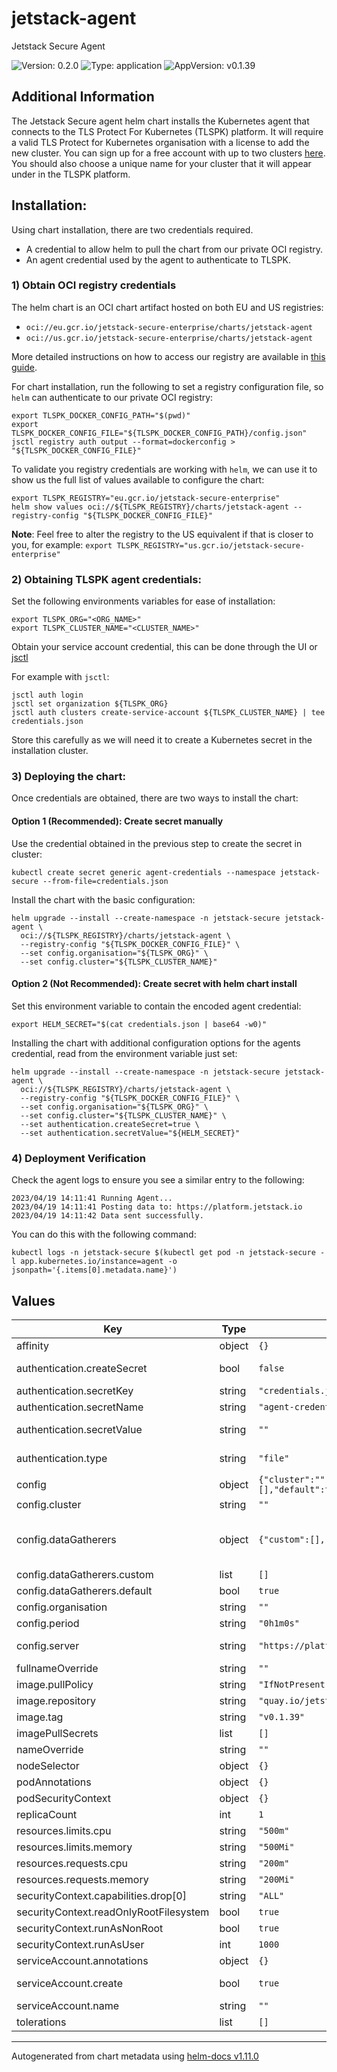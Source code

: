 # jetstack-agent

Jetstack Secure Agent

![Version: 0.2.0](https://img.shields.io/badge/Version-0.2.0-informational?style=flat-square) ![Type: application](https://img.shields.io/badge/Type-application-informational?style=flat-square) ![AppVersion: v0.1.39](https://img.shields.io/badge/AppVersion-v0.1.39-informational?style=flat-square)

## Additional Information

The Jetstack Secure agent helm chart installs the Kubernetes agent that connects to the TLS Protect For Kubernetes (TLSPK) platform.
It will require a valid TLS Protect for Kubernetes organisation with a license to add the new cluster.
You can sign up for a free account with up to two clusters [here](https://platform.jetstack.io/).
You should also choose a unique name for your cluster that it will appear under in the TLSPK platform.

## Installation:

Using chart installation, there are two credentials required.

- A credential to allow helm to pull the chart from our private OCI registry.
- An agent credential used by the agent to authenticate to TLSPK.

### 1) Obtain OCI registry credentials

The helm chart is an OCI chart artifact hosted on both EU and US registries:

- `oci://eu.gcr.io/jetstack-secure-enterprise/charts/jetstack-agent`
- `oci://us.gcr.io/jetstack-secure-enterprise/charts/jetstack-agent`

More detailed instructions on how to access our registry are available in [this guide](https://platform.jetstack.io/documentation/installation/enterprise-registry).

For chart installation, run the following to set a registry configuration
file, so `helm` can authenticate to our private OCI registry:

```shell
export TLSPK_DOCKER_CONFIG_PATH="$(pwd)"
export TLSPK_DOCKER_CONFIG_FILE="${TLSPK_DOCKER_CONFIG_PATH}/config.json"
jsctl registry auth output --format=dockerconfig > "${TLSPK_DOCKER_CONFIG_FILE}"
```

To validate you registry credentials are working with `helm`, we can use it to
show us the full list of values available to configure the chart:

```shell
export TLSPK_REGISTRY="eu.gcr.io/jetstack-secure-enterprise"
helm show values oci://${TLSPK_REGISTRY}/charts/jetstack-agent --registry-config "${TLSPK_DOCKER_CONFIG_FILE}"
```

**Note**: Feel free to alter the registry to the US equivalent if that is closer
to you, for example: `export TLSPK_REGISTRY="us.gcr.io/jetstack-secure-enterprise"`

### 2) Obtaining TLSPK agent credentials:

Set the following environments variables for ease of installation:

```shell
export TLSPK_ORG="<ORG_NAME>"
export TLSPK_CLUSTER_NAME="<CLUSTER_NAME>"
```

Obtain your service account credential, this can be done through the UI or [jsctl](https://github.com/jetstack/jsctl/releases)

For example with `jsctl`:

```shell
jsctl auth login
jsctl set organization ${TLSPK_ORG}
jsctl auth clusters create-service-account ${TLSPK_CLUSTER_NAME} | tee credentials.json
```

Store this carefully as we will need it to create a Kubernetes secret in the
installation cluster.

### 3) Deploying the chart:

Once credentials are obtained, there are two ways to install the chart:

#### Option 1 (Recommended): Create secret manually

Use the credential obtained in the previous step to create the secret in cluster:

```shell
kubectl create secret generic agent-credentials --namespace jetstack-secure --from-file=credentials.json
```

Install the chart with the basic configuration:

```shell
helm upgrade --install --create-namespace -n jetstack-secure jetstack-agent \
  oci://${TLSPK_REGISTRY}/charts/jetstack-agent \
  --registry-config "${TLSPK_DOCKER_CONFIG_FILE}" \
  --set config.organisation="${TLSPK_ORG}" \
  --set config.cluster="${TLSPK_CLUSTER_NAME}"
```

#### Option 2 (Not Recommended): Create secret with helm chart install

Set this environment variable to contain the encoded agent credential:

```shell
export HELM_SECRET="$(cat credentials.json | base64 -w0)"
```

Installing the chart with additional configuration options for the agents
credential, read from the environment variable just set:

```shell
helm upgrade --install --create-namespace -n jetstack-secure jetstack-agent \
  oci://${TLSPK_REGISTRY}/charts/jetstack-agent \
  --registry-config "${TLSPK_DOCKER_CONFIG_FILE}" \
  --set config.organisation="${TLSPK_ORG}" \
  --set config.cluster="${TLSPK_CLUSTER_NAME}" \
  --set authentication.createSecret=true \
  --set authentication.secretValue="${HELM_SECRET}"
```

### 4) Deployment Verification

Check the agent logs to ensure you see a similar entry to the following:

```console
2023/04/19 14:11:41 Running Agent...
2023/04/19 14:11:41 Posting data to: https://platform.jetstack.io
2023/04/19 14:11:42 Data sent successfully.
```

You can do this with the following command:

```shell
kubectl logs -n jetstack-secure $(kubectl get pod -n jetstack-secure -l app.kubernetes.io/instance=agent -o jsonpath='{.items[0].metadata.name}')
```

## Values

| Key | Type | Default | Description |
|-----|------|---------|-------------|
| affinity | object | `{}` |  |
| authentication.createSecret | bool | `false` | Reccomend that you do not use this and instead creat the credential secret outside of helm |
| authentication.secretKey | string | `"credentials.json"` | Key name in secret |
| authentication.secretName | string | `"agent-credentials"` | Name of the secret containing agent credentials.json |
| authentication.secretValue | string | `""` | Base64 encoded value from Jetstack Secure Dashboard - only required when createSecret is true |
| authentication.type | string | `"file"` | Type can be "file"/"token" which dictates whether a credential file or token is used |
| config | object | `{"cluster":"","dataGatherers":{"custom":[],"default":true},"organisation":"","period":"0h1m0s","server":"https://platform.jetstack.io"}` | Configuration section for the Jetstack Agent itself |
| config.cluster | string | `""` | REQUIRED - Your Jetstack Secure Cluster Name |
| config.dataGatherers | object | `{"custom":[],"default":true}` | Configure data that is gathered from your cluster, for full details see https://platform.jetstack.io/documentation/configuration/jetstack-agent/configuration |
| config.dataGatherers.custom | list | `[]` | A list of data gatherers to limit agent scope |
| config.dataGatherers.default | bool | `true` | Use the standard full set of data gatherers |
| config.organisation | string | `""` | REQUIRED - Your Jetstack Secure Organisation Name |
| config.period | string | `"0h1m0s"` | Send data back to the platform every minute unless changed |
| config.server | string | `"https://platform.jetstack.io"` | Overrides the server if using a proxy between agent and Jetstack Secure |
| fullnameOverride | string | `""` | Helm default setting, use this to shorten install name |
| image.pullPolicy | string | `"IfNotPresent"` | Defaults to only pull if not already present |
| image.repository | string | `"quay.io/jetstack/preflight"` | Default to Open Source image repository |
| image.tag | string | `"v0.1.39"` | Overrides the image tag whose default is the chart appVersion |
| imagePullSecrets | list | `[]` | Specify image pull credentials if using a prviate registry |
| nameOverride | string | `""` | Helm default setting to override release name, leave blank |
| nodeSelector | object | `{}` |  |
| podAnnotations | object | `{}` |  |
| podSecurityContext | object | `{}` |  |
| replicaCount | int | `1` | default replicas, do not scale up |
| resources.limits.cpu | string | `"500m"` |  |
| resources.limits.memory | string | `"500Mi"` |  |
| resources.requests.cpu | string | `"200m"` |  |
| resources.requests.memory | string | `"200Mi"` |  |
| securityContext.capabilities.drop[0] | string | `"ALL"` |  |
| securityContext.readOnlyRootFilesystem | bool | `true` |  |
| securityContext.runAsNonRoot | bool | `true` |  |
| securityContext.runAsUser | int | `1000` |  |
| serviceAccount.annotations | object | `{}` | Annotations to add to the service account |
| serviceAccount.create | bool | `true` | Specifies whether a service account should be created @default true |
| serviceAccount.name | string | `""` |  |
| tolerations | list | `[]` |  |

----------------------------------------------
Autogenerated from chart metadata using [helm-docs v1.11.0](https://github.com/norwoodj/helm-docs/releases/v1.11.0)
